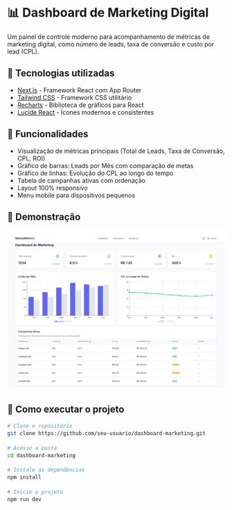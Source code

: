 # 📊 Dashboard de Marketing Digital

Um painel de controle moderno para acompanhamento de métricas de marketing digital, como número de leads, taxa de conversão e custo por lead (CPL).

## 🚀 Tecnologias utilizadas

- [Next.js](https://nextjs.org/) - Framework React com App Router
- [Tailwind CSS](https://tailwindcss.com/) - Framework CSS utilitário
- [Recharts](https://recharts.org/) - Biblioteca de gráficos para React
- [Lucide React](https://lucide.dev/) - Ícones modernos e consistentes

## 🎯 Funcionalidades

- Visualização de métricas principais (Total de Leads, Taxa de Conversão, CPL, ROI)
- Gráfico de barras: Leads por Mês com comparação de metas
- Gráfico de linhas: Evolução do CPL ao longo do tempo
- Tabela de campanhas ativas com ordenação
- Layout 100% responsivo
- Menu mobile para dispositivos pequenos

## 📸 Demonstração

![Tela](img.png)

## 🔧 Como executar o projeto

```bash
# Clone o repositório
git clone https://github.com/seu-usuario/dashboard-marketing.git

# Acesse a pasta
cd dashboard-marketing

# Instale as dependências
npm install

# Inicie o projeto
npm run dev
